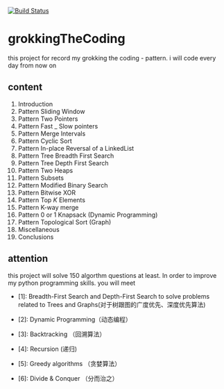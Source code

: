 [![Build Status](https://travis-ci.com/RagnorLixiaomeng/grokkingTheCoding.svg?branch=main)](https://travis-ci.com/RagnorLixiaomeng/grokkingTheCoding)
# grokkingTheCoding
this project for record my grokking the coding - pattern. i will code every day from now on
## content
1. Introduction
2. Pattern Sliding Window
3. Pattern Two Pointers
4. Pattern Fast _ Slow pointers
5. Pattern Merge Intervals
6. Pattern Cyclic Sort
7. Pattern In-place Reversal of a LinkedList
8. Pattern Tree Breadth First Search
9. Pattern Tree Depth First Search
10. Pattern Two Heaps
11. Pattern Subsets
12. Pattern Modified Binary Search
13. Pattern Bitwise XOR
14. Pattern Top _K_ Elements
15. Pattern K-way merge
16. Pattern  0 or 1 Knapsack (Dynamic Programming)
17. Pattern Topological Sort (Graph)
18. Miscellaneous
19. Conclusions
## attention
this project will solve 150 algorthm questions at least. In order to improve my python programming skills. you will meet <br>

- [1]:  Breadth-First Search and Depth-First Search to solve problems related to Trees and Graphs(对于树跟图的广度优先、深度优先算法)<br>

- [2]:  Dynamic Programming（动态编程）<br>
- [3]: Backtracking （回溯算法）<br>
- [4]: Recursion (递归) <br>
- [5]: Greedy algorithms （贪婪算法）<br>
- [6]: Divide & Conquer （分而治之）<br>
